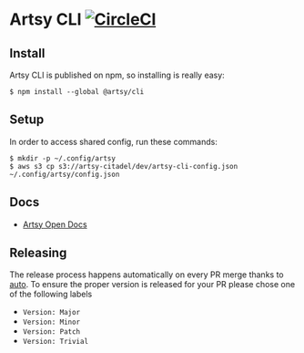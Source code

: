 # Artsy CLI [![CircleCI][badge]][circleci]

[badge]: https://circleci.com/gh/artsy/cli/tree/main.svg?style=svg
[circleci]: https://circleci.com/gh/artsy/cli/tree/main

## Install

Artsy CLI is published on npm, so installing is really easy:

```
$ npm install --global @artsy/cli
```

## Setup

In order to access shared config, run these commands:

```
$ mkdir -p ~/.config/artsy
$ aws s3 cp s3://artsy-citadel/dev/artsy-cli-config.json ~/.config/artsy/config.json
```

## Docs

- [Artsy Open Docs](docs/open.md)

## Releasing

The release process happens automatically on every PR merge thanks to [auto](https://github.com/intuit/auto). To ensure
the proper version is released for your PR please chose one of the following labels

- `Version: Major`
- `Version: Minor`
- `Version: Patch`
- `Version: Trivial`
